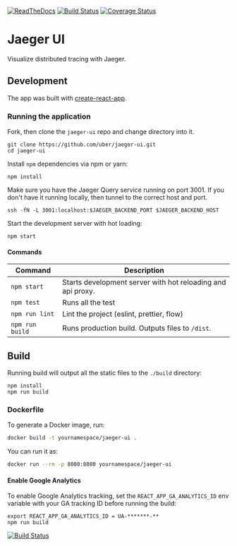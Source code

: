 [![ReadTheDocs][doc-img]][doc] [![Build Status][ci-img]][ci] [![Coverage Status][cov-img]][cov]

# Jaeger UI 

Visualize distributed tracing with Jaeger.

## Development

The app was built with [create-react-app](https://github.com/facebookincubator/create-react-app).

### Running the application

Fork, then clone the `jaeger-ui` repo and change directory into it.
```
git clone https://github.com/uber/jaeger-ui.git
cd jaeger-ui
```

Install `npm` dependencies via npm or yarn:
```
npm install
```

Make sure you have the Jaeger Query service running on port 3001. If you don't have it running locally, then tunnel to the correct host and port.

```
ssh -fN -L 3001:localhost:$JAEGER_BACKEND_PORT $JAEGER_BACKEND_HOST
```

Start the development server with hot loading:

```
npm start
```

#### Commands

| Command | Description |
| ------- | ----------- |
| `npm start` | Starts development server with hot reloading and api proxy. |
| `npm test` | Runs all the test |
| `npm run lint` | Lint the project (eslint, prettier, flow) |
| `npm run build` | Runs production build. Outputs files to `/dist`. |


## Build

Running build will output all the static files to the `./build` directory:

```
npm install
npm run build
```

### Dockerfile

To generate a Docker image, run:

```bash
docker build -t yournamespace/jaeger-ui .
```

You can run it as:
```bash
docker run --rm -p 8080:8080 yournamespace/jaeger-ui
```

#### Enable Google Analytics

To enable Google Analytics tracking, set the `REACT_APP_GA_ANALYTICS_ID` env variable with your GA tracking ID before running the build:

```
export REACT_APP_GA_ANALYTICS_ID = UA-*******-**
npm run build
```

[![Build Status](https://travis-ci.org/uber/jaeger-ui.svg?branch=master)](https://travis-ci.org/uber/jaeger-ui)


[doc-img]: https://readthedocs.org/projects/jaeger/badge/?version=latest
[doc]: http://jaeger.readthedocs.org/en/latest/
[ci-img]: https://travis-ci.org/uber/jaeger-ui.svg?branch=master
[ci]: https://travis-ci.org/uber/jaeger-ui
[cov-img]: https://coveralls.io/repos/uber/jaeger-ui/badge.svg?branch=master
[cov]: https://coveralls.io/github/uber/jaeger-ui?branch=master
